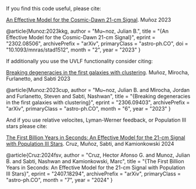 If you find this code useful, please cite:

[An Effective Model for the Cosmic-Dawn 21-cm Signal](https://arxiv.org/abs/2302.08506).
Muñoz 2023

@article{Munoz:2023kkg,
    author = "Mu\~noz, Julian B.",
    title = "{An Effective Model for the Cosmic-Dawn 21-cm Signal}",
    eprint = "2302.08506",
    archivePrefix = "arXiv",
    primaryClass = "astro-ph.CO",
    doi = "10.1093/mnras/stad1512",
    month = "2",
    year = "2023"
}

If additionally you use the UVLF functionality consider citing:

[Breaking degeneracies in the first galaxies with clustering](https://arxiv.org/abs/2306.09403).
Muñoz, Mirocha, Furlanetto, and Sabti 2023


@article{Munoz:2023cup,
    author = "Mu\~noz, Julian B. and Mirocha, Jordan and Furlanetto, Steven and Sabti, Nashwan",
    title = "{Breaking degeneracies in the first galaxies with clustering}",
    eprint = "2306.09403",
    archivePrefix = "arXiv",
    primaryClass = "astro-ph.CO",
    month = "6",
    year = "2023"
}

And if you use relative velocites, Lyman-Werner feedback, or Population III stars please cite:

[The First Billion Years in Seconds: An Effective Model for the 21-cm Signal with Population III Stars](https://arxiv.org/abs/2407.18294).
Cruz, Muñoz, Sabti, and Kamionkowski 2024

@article{Cruz:2024fsv,
    author = "Cruz, Hector Afonso G. and Munoz, Julian B. and Sabti, Nashwan and Kamionkowski, Marc",
    title = "{The First Billion Years in Seconds: An Effective Model for the 21-cm Signal with Population III Stars}",
    eprint = "2407.18294",
    archivePrefix = "arXiv",
    primaryClass = "astro-ph.CO",
    month = "7",
    year = "2024"
}
